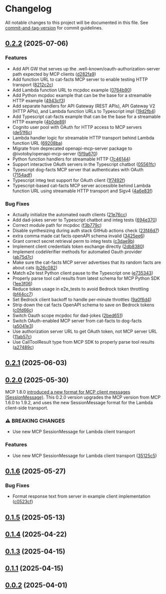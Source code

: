 # Changelog

All notable changes to this project will be documented in this file. See [commit-and-tag-version](https://github.com/absolute-version/commit-and-tag-version) for commit guidelines.

## [0.2.2](https://github.com/awslabs/run-model-context-protocol-servers-with-aws-lambda/compare/v0.2.1...v0.2.2) (2025-07-06)


### Features

* Add API GW that serves up the .well-known/oauth-authorization-server path expected by MCP clients ([d282fa9](https://github.com/awslabs/run-model-context-protocol-servers-with-aws-lambda/commit/d282fa97f274bf54babe10c09f13cd9f9d94151a))
* Add function URL to cat-facts MCP server to enable testing HTTP transport ([8212c2c](https://github.com/awslabs/run-model-context-protocol-servers-with-aws-lambda/commit/8212c2c9b1e4593fe9d47e42d066366c46730f95))
* Add Lambda function URL to mcpdoc example ([0764b90](https://github.com/awslabs/run-model-context-protocol-servers-with-aws-lambda/commit/0764b903154daf34f4b603e316b2aab226705df4))
* Add Python mcpdoc example that can be the base for a streamable HTTP example ([4943cf3](https://github.com/awslabs/run-model-context-protocol-servers-with-aws-lambda/commit/4943cf384bd64df92a30a02e1dc44fdb0fbb4e97))
* Add separate handlers for API Gateway (REST APIs), API Gateway V2 (HTTP APIs), and Lambda function URLs to Typescript impl ([19d2fb4](https://github.com/awslabs/run-model-context-protocol-servers-with-aws-lambda/commit/19d2fb448fcfc065d0edcb205cbbfda783aee138))
* Add Typescript cat-facts example that can be the base for a streamable HTTP example ([4b0de89](https://github.com/awslabs/run-model-context-protocol-servers-with-aws-lambda/commit/4b0de8978ca626a9746796d9e1632b2a8e26d07b))
* Cognito user pool with OAuth for HTTP access to MCP servers ([de51f6c](https://github.com/awslabs/run-model-context-protocol-servers-with-aws-lambda/commit/de51f6c04fded26bd4d53ce89c76ed9971fa22cf))
* Lambda handler logic for streamable HTTP transport behind Lambda function URL ([69208ba](https://github.com/awslabs/run-model-context-protocol-servers-with-aws-lambda/commit/69208ba3e74acf23c9b5c7d1e148817df9fea906))
* Migrate from deprecated openapi-mcp-server package to @ivotoby/openapi-mcp-server ([5f9a670](https://github.com/awslabs/run-model-context-protocol-servers-with-aws-lambda/commit/5f9a6707a188941cc349fd4b161863c7bb27642c))
* Python function handlers for streamable HTTP ([7c46144](https://github.com/awslabs/run-model-context-protocol-servers-with-aws-lambda/commit/7c461449b202d068c562f1bda45c4d949d75da05))
* Support interactive OAuth servers in the Typescript chatbot ([05561fc](https://github.com/awslabs/run-model-context-protocol-servers-with-aws-lambda/commit/05561fcbf7878e384c58812406db32986ada4da1))
* Typescript dog-facts MCP server that authenticates with OAuth ([7154adf](https://github.com/awslabs/run-model-context-protocol-servers-with-aws-lambda/commit/7154adf8c1954286642a67c7058f1e9e1bca7471))
* Typescript integ test support for OAuth client ([1f7492f](https://github.com/awslabs/run-model-context-protocol-servers-with-aws-lambda/commit/1f7492f880910be26bbbf0ff10951bf599b476f9))
* Typescript-based cat-facts MCP server accessible behind Lambda function URL using streamable HTTP transport and Sigv4 ([4a6e83f](https://github.com/awslabs/run-model-context-protocol-servers-with-aws-lambda/commit/4a6e83f356063298ef3bf07b030e533633400150))


### Bug Fixes

* Actually initialize the automated oauth clients ([21e76cc](https://github.com/awslabs/run-model-context-protocol-servers-with-aws-lambda/commit/21e76cce398e787566fe4203b54d005238494b5c))
* Add dad-jokes server to Typescript chatbot and integ tests ([694e370](https://github.com/awslabs/run-model-context-protocol-servers-with-aws-lambda/commit/694e3708c99e96e476f706372669017e293a84bb))
* Correct module path for mcpdoc ([f3b779c](https://github.com/awslabs/run-model-context-protocol-servers-with-aws-lambda/commit/f3b779c0ea8daf07c983998ac8ae3eab41986855))
* Disable synthesizing during auth stack GitHub actions check ([23f46d7](https://github.com/awslabs/run-model-context-protocol-servers-with-aws-lambda/commit/23f46d7499828942a04d0a2305491ac2ae5e87ac))
* extra comma made cat facts openAPI schema invalid ([3425ee6](https://github.com/awslabs/run-model-context-protocol-servers-with-aws-lambda/commit/3425ee6cab11bba3682e8c7f7e24339ad8f4e26e))
* Grant correct secret retrieval perm to integ tests ([c3dae9b](https://github.com/awslabs/run-model-context-protocol-servers-with-aws-lambda/commit/c3dae9b2eabfb6df0c463f7ac0aa39bf20a0ae06))
* Implement client credentials token exchange directly ([2db8380](https://github.com/awslabs/run-model-context-protocol-servers-with-aws-lambda/commit/2db8380ff2d003f0b5d1c4fb7d8f6d3ba2d0b3c8))
* Implement codeVerifier methods for automated Oauth provider ([ab75d7c](https://github.com/awslabs/run-model-context-protocol-servers-with-aws-lambda/commit/ab75d7c3d9f585c82c24be81a7d69840feb58fe4))
* Make sure the cat-facts MCP server advertises that its random facts are about cats ([b26c082](https://github.com/awslabs/run-model-context-protocol-servers-with-aws-lambda/commit/b26c0828cc5ddc3d137b490eb6e2a8510093f163))
* Match e2e test Python client pause to the Typescript one ([e735343](https://github.com/awslabs/run-model-context-protocol-servers-with-aws-lambda/commit/e735343104e3aa57ac2bee3cd2372d3ecebd05b0))
* Properly parse tool call results from latest schema for MCP Python SDK ([1ee3f06](https://github.com/awslabs/run-model-context-protocol-servers-with-aws-lambda/commit/1ee3f06218ef2507a4473757a41e6b9543cb13ba))
* Reduce token usage in e2e_tests to avoid Bedrock token throttling ([bf44cc7](https://github.com/awslabs/run-model-context-protocol-servers-with-aws-lambda/commit/bf44cc75e7055d2e220f30672204357a59c5867d))
* Set Bedrock client backoff to handle per-minute throttles ([9a0f6d4](https://github.com/awslabs/run-model-context-protocol-servers-with-aws-lambda/commit/9a0f6d423c8f718b664ef3ce7f0cfd48fd19468b))
* Strip down the cat facts OpenAPI schema to save on Bedrock tokens ([c0fd66c](https://github.com/awslabs/run-model-context-protocol-servers-with-aws-lambda/commit/c0fd66c645b7dbefa7f616e66d9fee49ebee0925))
* Switch Oauth scope mcpdoc for dad-jokes ([2bed651](https://github.com/awslabs/run-model-context-protocol-servers-with-aws-lambda/commit/2bed6519ff55d5dc8835f0b664bc338003d3a2be))
* Switch OAuth-enabled MCP server from cat-facts to dog-facts ([a5041e3](https://github.com/awslabs/run-model-context-protocol-servers-with-aws-lambda/commit/a5041e38775c25aa6beb03fc35b2bd1c3a42110e))
* Use authorization server URL to get OAuth token, not MCP server URL ([11ab57c](https://github.com/awslabs/run-model-context-protocol-servers-with-aws-lambda/commit/11ab57cd51492aabe1a417d5e38557a0aa4ca406))
* Use CallToolResult type from MCP SDK to properly parse tool results ([a27489c](https://github.com/awslabs/run-model-context-protocol-servers-with-aws-lambda/commit/a27489c4eb5ee17ba51cdda07f2e98ee24884902))

## [0.2.1](https://github.com/awslabs/run-model-context-protocol-servers-with-aws-lambda/compare/v0.2.0...v0.2.1) (2025-06-03)

## [0.2.0](https://github.com/awslabs/run-model-context-protocol-servers-with-aws-lambda/compare/v0.1.6...v0.2.0) (2025-05-30)

MCP 1.8.0 [introduced a new format for MCP client messages (SessionMessage)](https://github.com/modelcontextprotocol/python-sdk/commit/da0cf223553d50e48fba7652b2ef0eca26550e77).
This 0.2.0 version upgrades the MCP version from MCP 1.6.0 to 1.9.2, and uses the new SessionMessage format for the Lambda client-side transport.

### ⚠ BREAKING CHANGES

* Use new MCP SessionMessage for Lambda client transport

### Features

* Use new MCP SessionMessage for Lambda client transport ([35125c5](https://github.com/awslabs/run-model-context-protocol-servers-with-aws-lambda/commit/35125c5e22172544c5a07f17c4174e1b4c792fea))

## [0.1.6](https://github.com/awslabs/run-model-context-protocol-servers-with-aws-lambda/compare/v0.1.5...v0.1.6) (2025-05-27)


### Bug Fixes

* Format response text from server in example client implementation ([c0523cf](https://github.com/awslabs/run-model-context-protocol-servers-with-aws-lambda/commit/c0523cf087422726a657a6c5866af1c0fbaa24d3))

## [0.1.5](https://github.com/awslabs/run-model-context-protocol-servers-with-aws-lambda/compare/v0.1.4...v0.1.5) (2025-05-13)

## [0.1.4](https://github.com/awslabs/run-model-context-protocol-servers-with-aws-lambda/compare/v0.1.3...v0.1.4) (2025-04-22)

## [0.1.3](https://github.com/awslabs/run-model-context-protocol-servers-with-aws-lambda/compare/v0.1.2...v0.1.3) (2025-04-15)

## [0.1.1](https://github.com/awslabs/run-model-context-protocol-servers-with-aws-lambda/compare/v0.1.0...v0.1.1) (2025-04-15)

## [0.0.2](https://github.com/awslabs/run-model-context-protocol-servers-with-aws-lambda/compare/v0.0.1...v0.0.2) (2025-04-01)
